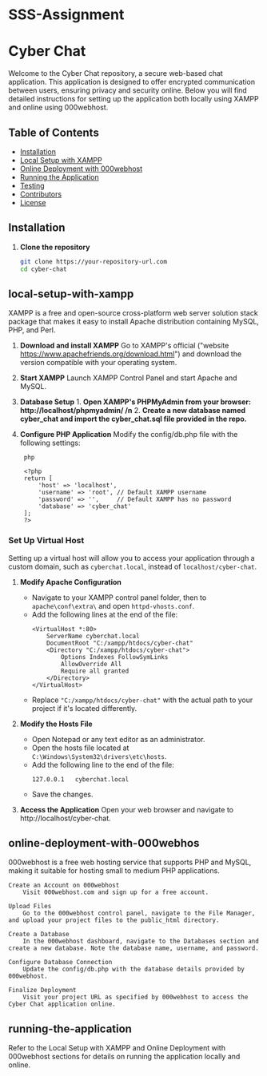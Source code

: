# SSS-Assignment

# Cyber Chat

Welcome to the Cyber Chat repository, a secure web-based chat application. This application is designed to offer encrypted communication between users, ensuring privacy and security online. Below you will find detailed instructions for setting up the application both locally using XAMPP and online using 000webhost.

## Table of Contents

- [Installation](#installation)
- [Local Setup with XAMPP](#local-setup-with-xampp)
- [Online Deployment with 000webhost](#online-deployment-with-000webhost)
- [Running the Application](#running-the-application)
- [Testing](#testing)
- [Contributors](#contributors)
- [License](#license)

## Installation

1. **Clone the repository**
   ```bash
   git clone https://your-repository-url.com
   cd cyber-chat

## local-setup-with-xampp

XAMPP is a free and open-source cross-platform web server solution stack package that makes it easy to install Apache distribution containing MySQL, PHP, and Perl.

1. **Download and install XAMPP**
        Go to XAMPP's official ("website https://www.apachefriends.org/download.html") and download the version compatible with your operating system.

2. **Start XAMPP**
        Launch XAMPP Control Panel and start Apache and MySQL.

3. **Database Setup**
        1. **Open XAMPP's PHPMyAdmin from your browser: http://localhost/phpmyadmin/ /n** 
        2. **Create a new database named cyber_chat and import the cyber_chat.sql file provided in the repo.**

4. **Configure PHP Application**
        Modify the config/db.php file with the following settings:

        php

        <?php
        return [
            'host' => 'localhost',
            'username' => 'root', // Default XAMPP username
            'password' => '',     // Default XAMPP has no password
            'database' => 'cyber_chat'
        ];
        ?>
### Set Up Virtual Host
Setting up a virtual host will allow you to access your application through a custom domain, such as `cyberchat.local`, instead of `localhost/cyber-chat`.

1. **Modify Apache Configuration**
   - Navigate to your XAMPP control panel folder, then to `apache\conf\extra\` and open `httpd-vhosts.conf`.
   - Add the following lines at the end of the file:
     ```apacheconf
     <VirtualHost *:80>
         ServerName cyberchat.local
         DocumentRoot "C:/xampp/htdocs/cyber-chat"
         <Directory "C:/xampp/htdocs/cyber-chat">
             Options Indexes FollowSymLinks
             AllowOverride All
             Require all granted
         </Directory>
     </VirtualHost>
     ```
   - Replace `"C:/xampp/htdocs/cyber-chat"` with the actual path to your project if it's located differently.

2. **Modify the Hosts File**
   - Open Notepad or any text editor as an administrator.
   - Open the hosts file located at `C:\Windows\System32\drivers\etc\hosts`.
   - Add the following line to the end of the file:
     ```
     127.0.0.1   cyberchat.local
     ```
   - Save the changes.

6. **Access the Application**
        Open your web browser and navigate to http://localhost/cyber-chat.

## online-deployment-with-000webhos

000webhost is a free web hosting service that supports PHP and MySQL, making it suitable for hosting small to medium PHP applications.

    Create an Account on 000webhost
        Visit 000webhost.com and sign up for a free account.

    Upload Files
        Go to the 000webhost control panel, navigate to the File Manager, and upload your project files to the public_html directory.

    Create a Database
        In the 000webhost dashboard, navigate to the Databases section and create a new database. Note the database name, username, and password.

    Configure Database Connection
        Update the config/db.php with the database details provided by 000webhost.

    Finalize Deployment
        Visit your project URL as specified by 000webhost to access the Cyber Chat application online.

## running-the-application

Refer to the Local Setup with XAMPP and Online Deployment with 000webhost sections for details on running the application locally and online.
